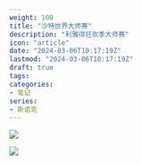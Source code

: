 ```yaml
---
weight: 100
title: "沙特世界大师赛"
description: "利雅得狂欢季大师赛"
icon: "article"
date: "2024-03-06T10:17:19Z"
lastmod: "2024-03-06T10:17:19Z"
draft: true
tags:
categories:
- 笔记
series:
- 斯诺克
---
```


![](https://oldbig9.github.io/hugo-blog/images/snooker/champion-2024-03-07.jpg)


![](https://oldbig9.github.io/hugo-blog/images/snooker/rocket.webp)


